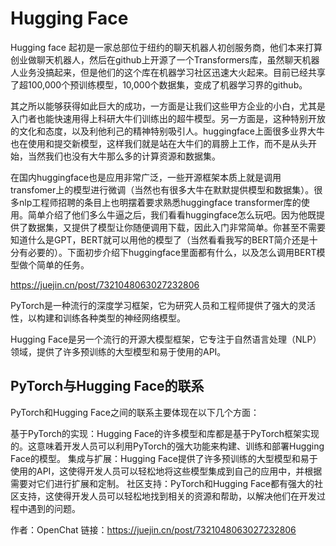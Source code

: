 # Hugging Face 

Hugging face 起初是一家总部位于纽约的聊天机器人初创服务商，他们本来打算创业做聊天机器人，然后在github上开源了一个Transformers库，虽然聊天机器人业务没搞起来，但是他们的这个库在机器学习社区迅速大火起来。目前已经共享了超100,000个预训练模型，10,000个数据集，变成了机器学习界的github。

其之所以能够获得如此巨大的成功，一方面是让我们这些甲方企业的小白，尤其是入门者也能快速用得上科研大牛们训练出的超牛模型。另一方面是，这种特别开放的文化和态度，以及利他利己的精神特别吸引人。huggingface上面很多业界大牛也在使用和提交新模型，这样我们就是站在大牛们的肩膀上工作，而不是从头开始，当然我们也没有大牛那么多的计算资源和数据集。

在国内huggingface也是应用非常广泛，一些开源框架本质上就是调用transfomer上的模型进行微调（当然也有很多大牛在默默提供模型和数据集）。很多nlp工程师招聘的条目上也明摆着要求熟悉huggingface transformer库的使用。简单介绍了他们多么牛逼之后，我们看看huggingface怎么玩吧。因为他既提供了数据集，又提供了模型让你随便调用下载，因此入门非常简单。你甚至不需要知道什么是GPT，BERT就可以用他的模型了（当然看看我写的BERT简介还是十分有必要的）。下面初步介绍下huggingface里面都有什么，以及怎么调用BERT模型做个简单的任务。

https://juejin.cn/post/7321048063027232806

PyTorch是一种流行的深度学习框架，它为研究人员和工程师提供了强大的灵活性，以构建和训练各种类型的神经网络模型。

Hugging Face是另一个流行的开源大模型框架，它专注于自然语言处理（NLP）领域，提供了许多预训练的大型模型和易于使用的API。


##  PyTorch与Hugging Face的联系

PyTorch和Hugging Face之间的联系主要体现在以下几个方面：

基于PyTorch的实现：Hugging Face的许多模型和库都是基于PyTorch框架实现的。这意味着开发人员可以利用PyTorch的强大功能来构建、训练和部署Hugging Face的模型。
集成与扩展：Hugging Face提供了许多预训练的大型模型和易于使用的API，这使得开发人员可以轻松地将这些模型集成到自己的应用中，并根据需要对它们进行扩展和定制。
社区支持：PyTorch和Hugging Face都有强大的社区支持，这使得开发人员可以轻松地找到相关的资源和帮助，以解决他们在开发过程中遇到的问题。

作者：OpenChat
链接：https://juejin.cn/post/7321048063027232806
